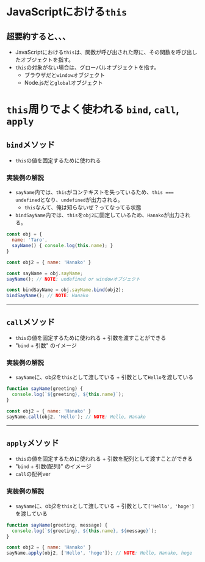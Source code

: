 # JavaScriptにおける`this`
## 超要約すると、、、
- JavaScriptにおける`this`は、関数が呼び出された際に、その関数を呼び出したオブジェクトを指す。
- `this`の対象がない場合は、グローバルオブジェクトを指す。
  - ブラウザだと`window`オブジェクト
  - Node.jsだと`global`オブジェクト

# `this`周りでよく使われる `bind`, `call`, `apply`
## `bind`メソッド
- `this`の値を固定するために使われる

### 実装例の解説
- `sayName`内では、`this`がコンテキストを失っているため、`this === undefined`となり、`undefined`が出力される。
  - `this`なんて、俺は知らないぜ？ってなってる状態
- `bindSayName`内では、`this`を`obj2`に固定しているため、`Hanako`が出力される。

```javascript
const obj = {
  name: 'Taro',
  sayName() { console.log(this.name); }
}

const obj2 = { name: 'Hanako' }

const sayName = obj.sayName;
sayName(); // NOTE: undefined or windowオブジェクト

const bindSayName = obj.sayName.bind(obj2);
bindSayName(); // NOTE: Hanako
```

***

## `call`メソッド
- `this`の値を固定するために使われる + 引数を渡すことができる
- "`bind` + 引数" のイメージ

### 実装例の解説
- `sayName`に、obj2を`this`として渡している + 引数として`Hello`を渡している
```javascript
function sayName(greeting) {
  console.log(`${greeting}, ${this.name}`);
}

const obj2 = { name: 'Hanako' }
sayName.call(obj2, 'Hello'); // NOTE: Hello, Hanako
```

***

## `apply`メソッド
- `this`の値を固定するために使われる + 引数を配列として渡すことができる
- "`bind` + 引数(配列)" のイメージ
- `call`の配列ver

### 実装例の解説
- `sayName`に、obj2を`this`として渡している + 引数として`['Hello', 'hoge']`を渡している
```javascript
function sayName(greeting, message) {
  console.log(`${greeting}, ${this.name}, ${message}`);
}

const obj2 = { name: 'Hanako' }
sayName.apply(obj2, ['Hello', 'hoge']); // NOTE: Hello, Hanako, hoge
```
